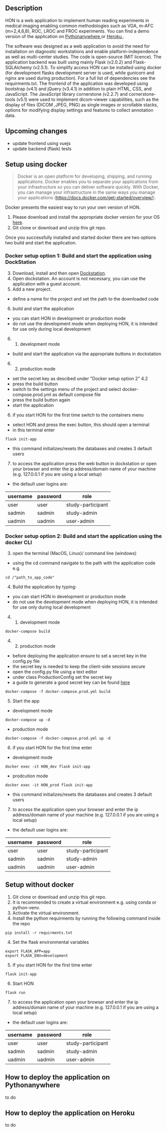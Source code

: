 ## Description
HON is a web application to implement human reading experiments in medical imaging enabling common methodologies such as VGA, m-AFC (m=2,4,6,8), ROC, LROC and FROC experiments. You can find a demo version of the application on <a href="https://hondemo.pythonanywhere.com/" target="_blank" rel="noopener noreferrer"> Pythonanywhere </a> or <a href="http://hon-demo.herokuapp.com/studies/overview" target="_blank" rel="noopener noreferrer"> Heroku </a>.

The software was designed as a web application to avoid the need for installation on diagnostic workstations and enable platform-independence as well as multi-center studies. The code is open-source (MIT licence). The application backend was built using mainly Flask (v2.0.2) and Flask-SQLAlchemy (v2.5.1). To simplify access HON can be installed using docker (for development flasks development server is used, while gunicorn and nginx are used during production). For a full list of dependencies see the requirments.txt. The frontend of the application was developed using bootstrap (v4.1) and jQuery (v3.4.1) in addition to plain HTML, CSS, and JavaScript. The JavaScript library cornerstone (v2.2.7) and cornerstone-tools (v5.1) were used to implement dicom-viewer capabilities, such as the display of files (DICOM ,JPEG, PNG) as single images or scrollable stacks, options for modifying display settings and features to collect annotation data. 

## Upcoming changes
- update frontend using vuejs
- update backend (flask) tests


## Setup using docker
> Docker is an open platform for developing, shipping, and running applications. Docker enables you to separate your applications from your infrastructure so you can deliver software quickly. With Docker, you can manage your infrastructure in the same ways you manage your applications (https://docs.docker.com/get-started/overview/).

Docker presents the easiest way to run your own version of HON. 
1. Please download and install the appropriate docker version for your OS <a href="https://docs.docker.com/get-docker" target="_blank" rel="noopener noreferrer">here</a>.
2. Git clone or download and unzip this git repo.

Once you successfully installed and started docker there are two options two build and start the application.
### Docker setup option 1: Build and start the application using DockStation
3. Download, install and then open <a href="https://dockstation.io/" target="_blank" rel="noopener noreferrer">Dockstation</a>.
4. Open dockstation. An account is not necessary, you can use the application with a guest account.
5. Add a new project.
- define a name for the project and set the path to the downloaded code

6. build and start the application
- you can start HON in development or production mode 
- do not use the development mode when deploying HON, it is intended for use only during local development

6. 1. development mode
- build and start the application via the appropriate buttons in dockstation

6. 2. production mode
- set the secret key as descibed under "Docker setup option 2" 4.2
- press the build button
- switch to the settings menu of the project and select docker-compose.prod.yml as default compose file
- press the build button again
- start the application

6. if you start HON for the first time switch to the containers menu 
- select HON and press the exec button, this should open a terminal
- in this terminal enter 
```
flask init-app
```
- this command initializes/resets the databases and creates 3 default users

7. to access the application press the web button in dockstation or open your browser and enter the  ip address/domain name of your machine (e.g. 127.0.0.1 if you are using a local setup) 
- the default user logins are: 

| username  | password | role |
| ------------- | ------------- | ------------- |
| user  | user  | study-participant |
| sadmin  | sadmin | study-admin |
| uadmin  | uadmin | user-admin |

### Docker setup option 2: Build and start the application using the docker CLI  
3. open the terminal (MacOS, Linux)/ command line (windows)
- using the cd command navigate to the path with the application code e.g.
```
cd /"path_to_app_code"
```
4. Build the application by typing:
- you can start HON in development or production mode 
- do not use the development mode when deploying HON, it is intended for use only during local development

4. 1. development mode
```
docker-compose build
```
4. 2. production mode
- before deploying the application ensure to set a secret key in the config.py file
- the secret key is needed to keep the client-side sessions secure
- open the config.py file using a text editor
- under class ProductionConfig set the secret key
- a guide to generate a good secret key can be found <a href="https://flask.palletsprojects.com/en/1.0.x/quickstart/#sessions" target="_blank" rel="noopener noreferrer">here</a>
```
docker-compose -f docker-compose.prod.yml build 
```
5. Start the app

- development mode 
```
docker-compose up -d
```
- production mode
```
docker-compose -f docker-compose.prod.yml up -d
```
6. if you start HON for the first time enter 
- development mode 
```
docker exec -it HON_dev flask init-app
```
- prodcution mode 
```
docker exec -it HON_prod flask init-app
```
- this command initializes/resets the databases and creates 3 default users

7. to access the application open your browser and enter the ip address/domain name of your machine (e.g. 127.0.0.1 if you are using a local setup) 
- the default user logins are: 

| username  | password | role |
| ------------- | ------------- | ------------- |
| user  | user  | study-participant |
| sadmin  | sadmin | study-admin |
| uadmin  | uadmin | user-admin |


## Setup without docker
1. Git clone or download and unzip this git repo.
2. It is recommended to create a virtual environment e.g. using conda or python-venv.
3. Activate the virtual environment.
4. Install the python requirments by running the following command inside the repo
```
pip install -r requirments.txt
```
4. Set the flask environmental variables
```
export FLASK_APP=app
export FLASK_ENV=development
```
5. If you start HON for the first time enter 
```
flask init-app 
```
6. Start HON
```
flask run
```
7. to access the application open your browser and enter the ip address/domain name of your machine (e.g. 127.0.0.1 if you are using a local setup) 
- the default user logins are: 

| username  | password | role |
| ------------- | ------------- | ------------- |
| user  | user  | study-participant |
| sadmin  | sadmin | study-admin |
| uadmin  | uadmin | user-admin |

## How to deploy the application on Pythonanywhere
to do

## How to deploy the application on Heroku
to do
